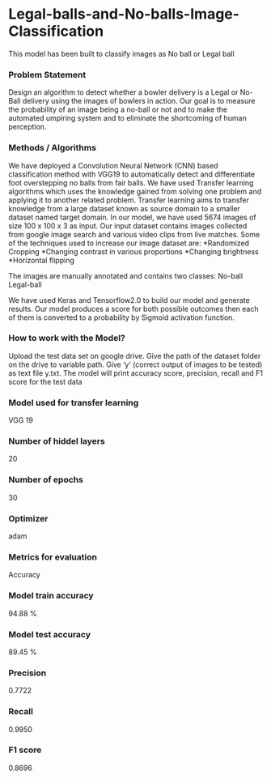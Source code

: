 # Legal-balls-and-No-balls-Image-Classification
This model has been built to classify images as No ball or Legal ball


### Problem Statement
 
Design an algorithm to detect whether a bowler delivery is a Legal or No-Ball delivery using the images of bowlers in action.
Our goal is to measure the probability of an image being a no-ball or not and to make the automated umpiring system and to eliminate the shortcoming of human perception.

### Methods / Algorithms 
 
We have deployed a Convolution Neural Network (CNN) based classification method with VGG19 to automatically detect and differentiate foot overstepping no balls from fair balls.
We have used Transfer learning algorithms which uses the knowledge gained from solving one problem and applying it to another related problem. Transfer learning aims to transfer knowledge from a large dataset known as source domain to a smaller dataset named target domain. 
In our model, we have used 5674 images of size 100 x 100 x 3  as input. Our input dataset contains images collected from google image search and various video clips from live matches.
Some of the techniques used to increase our image dataset are:
*Randomized Cropping
*Changing contrast in various proportions
*Changing brightness
*Horizontal flipping

The images are manually annotated and contains two classes:
No-ball
Legal-ball

We have used Keras and Tensorflow2.0 to build our model and generate results. Our model produces a score for both possible outcomes then each of them is converted to a probability by Sigmoid activation function.


### How to work with the Model?

Upload the test data set on google drive.
Give the path of the dataset folder on the drive to variable path.
Give  ‘y’ (correct output of images to be tested) as text file y.txt.
The model will print accuracy score, precision, recall and F1 score for the test data

### Model used for transfer learning
VGG 19

### Number of hiddel layers
20

### Number of epochs
30

### Optimizer
adam

### Metrics for evaluation
Accuracy

### Model train accuracy
94.88 %

### Model test accuracy
89.45 %

### Precision
0.7722

### Recall
0.9950

### F1 score
0.8696
 

